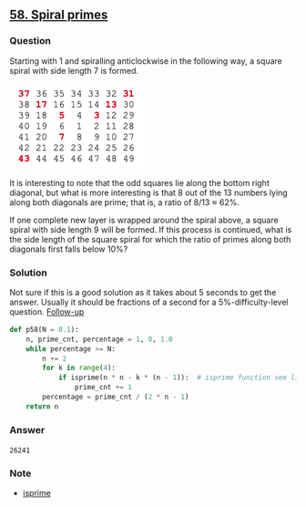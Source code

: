 ## **[58. Spiral primes](https://projecteuler.net/problem=58)**

### Question
Starting with 1 and spiralling anticlockwise in the following way, a square spiral with side length 7 is formed.

![im](./images/p58.png)

It is interesting to note that the odd squares lie along the bottom right diagonal, but what is more interesting is that 8 out of the 13 numbers lying along both diagonals are prime; that is, a ratio of 8/13 ≈ 62%.

If one complete new layer is wrapped around the spiral above, a square spiral with side length 9 will be formed. If this process is continued, what is the side length of the square spiral for which the ratio of primes along both diagonals first falls below 10%?

### Solution
Not sure if this is a good solution as it takes about 5 seconds to get the answer. Usually it should be fractions of a second for a
5%-difficulty-level question. [Follow-up](https://github.com/doudou-h/doudou-h.github.io/blob/main/project-euler-solution/58.%20Spiral%20primes%20(2).md)

```python
def p58(N = 0.1):
    n, prime_cnt, percentage = 1, 0, 1.0
    while percentage >= N:
        n += 2
        for k in range(4):
            if isprime(n * n - k * (n - 1)):  # isprime function see link below
                prime_cnt += 1
        percentage = prime_cnt / (2 * n - 1)
    return n
```

### Answer 
`26241`

### Note
- [isprime](https://github.com/doudou-h/doudou-h.github.io/blob/main/project-euler-solution/7.%2010001st%20prime.md)
